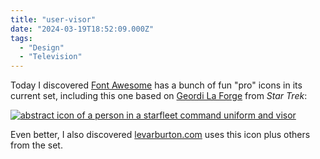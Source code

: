 ```yaml
---
title: "user-visor"
date: "2024-03-19T18:52:09.000Z"
tags: 
  - "Design"
  - "Television"
---
```


Today I discovered [Font Awesome](https://fontawesome.com/) has a bunch of fun "pro" icons in its current set, including this one based on [Geordi La Forge](https://en.wikipedia.org/wiki/Geordi_La_Forge) from _Star Trek_:

[![abstract icon of a person in a starfleet command uniform and visor](/img/note-images/Screenshot-2024-03-19-at-2.44.45-PM-1024x586.png)](https://fontawesome.com/icons/user-visor?f=classic&s=duotone)

Even better, I also discovered [levarburton.com](https://levarburton.com/) uses this icon plus others from the set.

